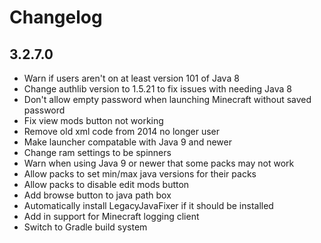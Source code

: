 # Changelog

## 3.2.7.0

-   Warn if users aren't on at least version 101 of Java 8
-   Change authlib version to 1.5.21 to fix issues with needing Java 8
-   Don't allow empty password when launching Minecraft without saved password
-   Fix view mods button not working
-   Remove old xml code from 2014 no longer user
-   Make launcher compatable with Java 9 and newer
-   Change ram settings to be spinners
-   Warn when using Java 9 or newer that some packs may not work
-   Allow packs to set min/max java versions for their packs
-   Allow packs to disable edit mods button
-   Add browse button to java path box
-   Automatically install LegacyJavaFixer if it should be installed
-   Add in support for Minecraft logging client
-   Switch to Gradle build system
